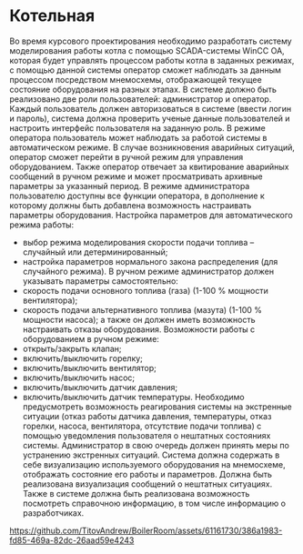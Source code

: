 # Котельная
Во время курсового проектирования необходимо разработать систему моделирования работы котла с помощью SCADA-системы WinCC OA, которая будет управлять процессом работы котла в заданных режимах, с помощью данной системы оператор сможет наблюдать за данным процессом посредством мнемосхемы, отображающей текущее состояние оборудования на разных этапах.
В системе должно быть реализовано две роли пользователей: администратор и оператор.
Каждый пользователь должен авторизоваться в системе (ввести логин и пароль), система должна проверить ученые данные пользователей и настроить интерфейс пользователя на заданную роль.
В режиме оператора пользователь может наблюдать за работой системы в автоматическом режиме. В случае возникновения аварийных ситуаций, оператор сможет перейти в ручной режим для управления оборудованием. Также оператор отвечает за квитирование аварийных сообщений в ручном режиме и может просматривать архивные параметры за указанный период.
В режиме администратора пользователю доступны все функции оператора, в дополнение к которому должны быть добавлена возможность настраивать параметры оборудования. Настройка параметров для автоматического режима работы:
-	выбор режима моделирования скорости подачи топлива – случайный или детерминированный;
-	настройка параметров нормального закона распределения (для случайного режима).
В ручном режиме администратор должен указывать параметры самостоятельно:
-	скорость подачи основного топлива (газа) (1-100 % мощности вентилятора);
-	скорость подачи альтернативного топлива (мазута) (1-100 % мощности насоса);
а также он должен иметь возможность настраивать отказы оборудования.
Возможности работы с оборудованием в ручном режиме:
-	открыть/закрыть клапан;
-	включить/выключить горелку;
-	включить/выключить вентилятор;
-	включить/выключить насос;
-	включить/выключить датчик давления;
-	включить/выключить датчик температуры.
Необходимо предусмотреть возможность реагирования системы на экстренные ситуации (отказ работы датчика давления, температуры, отказ горелки, насоса, вентилятора, отсутствие подачи топлива) с помощью уведомления пользователя о нештатных состояниях системы. Администратор в свою очередь должен принять меры по устранению экстренных ситуаций.
Система должна содержать в себе визуализацию используемого оборудования на мнемосхеме, отображать состояние его работы и параметров. Должна быть реализована визуализация сообщений о нештатных ситуациях.
Также в системе должна быть реализована возможность посмотреть справочною информацию, в том числе информацию о разработчиках.

https://github.com/TitovAndrew/BoilerRoom/assets/61161730/386a1983-fd85-469a-82dc-26aad59e4243
